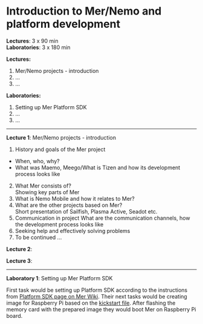 Introduction to Mer/Nemo and platform development
=================================================

**Lectures**: 3 x 90 min  
**Laboratories**: 3 x 180 min


**Lectures:**

1. Mer/Nemo projects - introduction
2. ...
3. ...

**Laboratories:**

1. Setting up Mer Platform SDK
2. ...
3. ...

***

**Lecture 1**: Mer/Nemo projects - introduction

1. History and goals of the Mer project
  * When, who, why?
  * What was Maemo, Meego/What is Tizen and how its development process looks like
2. What Mer consists of?  
  Showing key parts of Mer
3. What is Nemo Mobile and how it relates to Mer?
4. What are the other projects based on Mer?  
  Short presentation of Sailfish, Plasma Active, Seadot etc.
5. Communication in project
  What are the communication channels, how the development process looks like
6. Seeking help and effectively solving problems
7. To be continued ...

**Lecture 2**:

**Lecture 3**:

***

**Laboratory 1**: Setting up Mer Platform SDK

First task would be setting up Platform SDK according to the instructions from [Platform SDK page on Mer Wiki](https://wiki.merproject.org/wiki/Platform_SDK). Their next tasks would be creating image for Raspberry Pi based on the [kickstart file](https://wiki.merproject.org/wiki/Community_Workspace/RaspberryPi). After flashing the memory card with the prepared image they would boot Mer on Raspberry Pi board.
